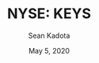 ---
type: "report"
paper: "KEYS_Sean_Kadota.pdf"
author: "Sean Kadota"
company: "Keysight Technologies, Inc."
date: "May 5, 2020"
summary: "Keysight Technologies provides electronics testing and measurement equipment and solutions. In 2014, Keysight was spun-off from Agilent Technologies (previously part of HewlettPackard), and is a leader in the testing and measurement space. "
title: "NYSE: KEYS"
---